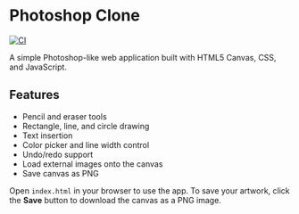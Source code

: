 # Photoshop Clone

[![CI](https://github.com/OWNER/REPO/actions/workflows/ci.yml/badge.svg?branch=main)](https://github.com/OWNER/REPO/actions/workflows/ci.yml)

A simple Photoshop-like web application built with HTML5 Canvas, CSS, and JavaScript.

## Features

- Pencil and eraser tools
- Rectangle, line, and circle drawing
- Text insertion
- Color picker and line width control
- Undo/redo support
- Load external images onto the canvas
- Save canvas as PNG

Open `index.html` in your browser to use the app.
To save your artwork, click the **Save** button to download the canvas as a PNG image.

